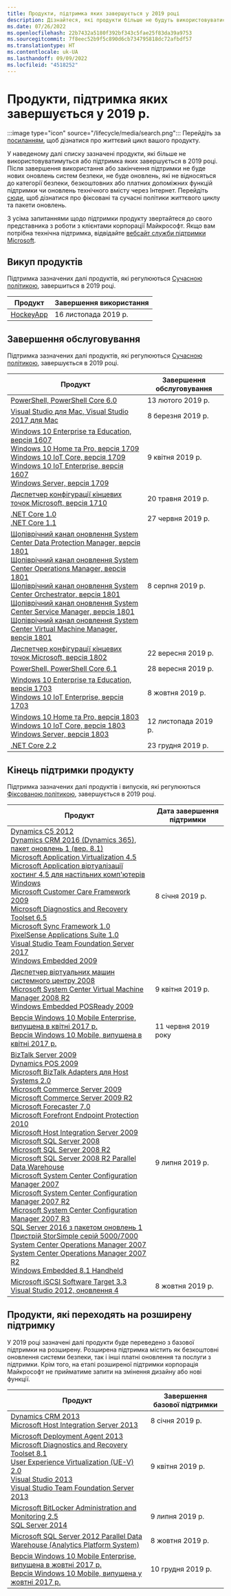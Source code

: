 ```yaml
---
title: Продукти, підтримка яких завершується у 2019 році
description: Дізнайтеся, які продукти більше не будуть використовуватися, які продукти досягнуть завершення строку підтримки або перейдуть від базової підтримки до розширеної підтримки в 2019 році.
ms.date: 07/26/2022
ms.openlocfilehash: 22b7432a5180f392bf343c5fae25f83da39a9753
ms.sourcegitcommit: 7f8eec52b9f5c890d6cb734795818dc72afbdf57
ms.translationtype: HT
ms.contentlocale: uk-UA
ms.lasthandoff: 09/09/2022
ms.locfileid: "4518252"
---
```

# <a name="products-ending-support-in-2019"></a>Продукти, підтримка яких завершується у 2019 р.

:::image type="icon" source="/lifecycle/media/search.png":::
Перейдіть за [посиланням](/lifecycle/products/), щоб дізнатися про життєвий цикл вашого продукту.

У наведеному далі списку зазначені продукти, які більше не використовуватимуться або підтримка яких завершується в 2019 році. Після завершення використання або закінчення підтримки не буде нових оновлень систем безпеки, не буде оновлень, які не відносяться до категорії безпеки, безкоштовних або платних допоміжних функцій підтримки чи оновлень технічного вмісту через Інтернет. Перейдіть [сюди](/lifecycle/overview/product-end-of-support-overview), щоб дізнатися про фіксовані та сучасні політики життєвого циклу та пакети оновлень.

З усіма запитаннями щодо підтримки продукту звертайтеся до свого представника з роботи з клієнтами корпорації Майкрософт. Якщо вам потрібна технічна підтримка, відвідайте [вебсайт служби підтримки Microsoft](https://support.microsoft.com/contactus/?ws=support).

## <a name="product-retirements"></a>Викуп продуктів

Підтримка зазначених далі продуктів, які регулюються [Сучасною політикою](/lifecycle/policies/modern), завершиться в 2019 році.

| Продукт | Завершення використання |
| --- | --- |
| [HockeyApp](/lifecycle/products/hockeyapp?branch=live)<br> | 16 листопада 2019 р. |


## <a name="release-end-of-servicing"></a>Завершення обслуговування

Підтримка зазначених далі продуктів, які регулюються [Сучасною політикою](/lifecycle/policies/modern), завершується в 2019 році.

| Продукт | Завершення обслуговування |
| --- | --- |
| [PowerShell, PowerShell Core 6.0](/lifecycle/products/powershell?branch=live)<br> | 13 лютого 2019 р. |
| [Visual Studio для Mac, Visual Studio 2017 для Mac](/lifecycle/products/visual-studio-for-mac?branch=live)<br> | 8 березня 2019 р. |
| [Windows 10 Enterprise та Education, версія 1607](/lifecycle/products/windows-10-enterprise-and-education?branch=live)<br>[Windows 10 Home та Pro, версія 1709](/lifecycle/products/windows-10-home-and-pro?branch=live)<br>[Windows 10 IoT Core, версія 1709](/lifecycle/products/windows-10-iot-core?branch=live)<br>[Windows 10 IoT Enterprise, версія 1607](/lifecycle/products/windows-10-iot-enterprise?branch=live)<br>[Windows Server, версія 1709](/lifecycle/products/windows-server?branch=live)<br> | 9 квітня 2019 р. |
| [Диспетчер конфігурації кінцевих точок Microsoft, версія 1710](/lifecycle/products/microsoft-endpoint-configuration-manager?branch=live)<br> | 20 травня 2019 р. |
| [.NET Core 1.0](/lifecycle/products/microsoft-net-and-net-core?branch=live)<br>[.NET Core 1.1](/lifecycle/products/microsoft-net-and-net-core?branch=live)<br> | 27 червня 2019 р. |
| [Щопіврічний канал оновлення System Center Data Protection Manager, версія 1801](/lifecycle/products/system-center-data-protection-manager-semi-annual-channel?branch=live)<br>[Щопіврічний канал оновлення System Center Operations Manager, версія 1801](/lifecycle/products/system-center-operations-manager-semi-annual-channel?branch=live)<br>[Щопіврічний канал оновлення System Center Orchestrator, версія 1801](/lifecycle/products/system-center-orchestrator-semi-annual-channel?branch=live)<br>[Щопіврічний канал оновлення System Center Service Manager, версія 1801](/lifecycle/products/system-center-service-manager-semi-annual-channel?branch=live)<br>[Щопіврічний канал оновлення System Center Virtual Machine Manager, версія 1801](/lifecycle/products/system-center-virtual-machine-manager-semi-annual-channel?branch=live)<br> | 8 серпня 2019 р. |
| [Диспетчер конфігурації кінцевих точок Microsoft, версія 1802](/lifecycle/products/microsoft-endpoint-configuration-manager?branch=live)<br> | 22 вересня 2019 р. |
| [PowerShell, PowerShell Core 6.1](/lifecycle/products/powershell?branch=live)<br> | 28 вересня 2019 р. |
| [Windows 10 Enterprise та Education, версія 1703](/lifecycle/products/windows-10-enterprise-and-education?branch=live)<br>[Windows 10 IoT Enterprise, версія 1703](/lifecycle/products/windows-10-iot-enterprise?branch=live)<br> | 8 жовтня 2019 р. |
| [Windows 10 Home та Pro, версія 1803](/lifecycle/products/windows-10-home-and-pro?branch=live)<br>[Windows 10 IoT Core, версія 1803](/lifecycle/products/windows-10-iot-core?branch=live)<br>[Windows Server, версія 1803](/lifecycle/products/windows-server?branch=live)<br> | 12 листопада 2019 р. |
| [.NET Core 2.2](/lifecycle/products/microsoft-net-and-net-core?branch=live)<br> | 23 грудня 2019 р. |


## <a name="products-reaching-end-of-support"></a>Кінець підтримки продукту

Підтримка зазначених далі продуктів і випусків, які регулюються [Фіксованою політикою](/lifecycle/policies/fixed), завершується в 2019 році.

| Продукт | Дата завершення підтримки |
| --- | --- |
| [Dynamics C5 2012](/lifecycle/products/dynamics-c5-2012?branch=live)<br>[Dynamics CRM 2016 (Dynamics 365), пакет оновлень 1 (вер. 8.1)](/lifecycle/products/dynamics-crm-2016-dynamics-365?branch=live)<br>[Microsoft Application Virtualization 4.5](/lifecycle/products/microsoft-application-virtualization-45?branch=live)<br>[Microsoft Application віртуалізації хостинг 4,5 для настільних комп'ютерів Windows](/lifecycle/products/microsoft-application-virtualization-hosting-45?branch=live)<br>[Microsoft Customer Care Framework 2009](/lifecycle/products/microsoft-customer-care-framework-2009?branch=live)<br>[Microsoft Diagnostics and Recovery Toolset 6.5](/lifecycle/products/microsoft-diagnostics-and-recovery-toolset-65?branch=live)<br>[Microsoft Sync Framework 1.0](/lifecycle/products/microsoft-sync-framework-10?branch=live)<br>[PixelSense Applications Suite 1.0](/lifecycle/products/pixelsense-applications-suite-10?branch=live)<br>[Visual Studio Team Foundation Server 2017](/lifecycle/products/visual-studio-team-foundation-server-2017?branch=live)<br>[Windows Embedded 2009](/lifecycle/products/windows-embedded-2009?branch=live)<br> | 8 січня 2019 р. |
| [Диспетчер віртуальних машин системного центру 2008](/lifecycle/products/microsoft-system-center-virtual-machine-manager-2008?branch=live)<br>[Microsoft System Center Virtual Machine Manager 2008 R2](/lifecycle/products/microsoft-system-center-virtual-machine-manager-2008-r2?branch=live)<br>[Windows Embedded POSReady 2009](/lifecycle/products/windows-embedded-posready-2009?branch=live)<br> | 9 квітня 2019 р. |
| [Версія Windows 10 Mobile Enterprise, випущена в квітні 2017 р.](/lifecycle/products/windows-10-mobile-enterprise-released-in-april-2017?branch=live)<br>[Версія Windows 10 Mobile, випущена в квітні 2017 р.](/lifecycle/products/windows-10-mobile-released-in-april-2017?branch=live)<br> | 11 червня 2019 року |
| [BizTalk Server 2009](/lifecycle/products/biztalk-server-2009?branch=live)<br>[Dynamics POS 2009](/lifecycle/products/dynamics-pos-2009?branch=live)<br>[Microsoft BizTalk Adapters для Host Systems 2.0](/lifecycle/products/microsoft-biztalk-adapters-for-host-systems-20?branch=live)<br>[Microsoft Commerce Server 2009](/lifecycle/products/microsoft-commerce-server-2009?branch=live)<br>[Microsoft Commerce Server 2009 R2](/lifecycle/products/microsoft-commerce-server-2009-r2?branch=live)<br>[Microsoft Forecaster 7.0](/lifecycle/products/microsoft-forecaster-70?branch=live)<br>[Microsoft Forefront Endpoint Protection 2010](/lifecycle/products/microsoft-forefront-endpoint-protection-2010?branch=live)<br>[Microsoft Host Integration Server 2009](/lifecycle/products/microsoft-host-integration-server-2009?branch=live)<br>[Microsoft SQL Server 2008](/lifecycle/products/microsoft-sql-server-2008?branch=live)<br>[Microsoft SQL Server 2008 R2](/lifecycle/products/microsoft-sql-server-2008-r2?branch=live)<br>[Microsoft SQL Server 2008 R2 Parallel Data Warehouse](/lifecycle/products/microsoft-sql-server-2008-r2-parallel-data-warehouse?branch=live)<br>[Microsoft System Center Configuration Manager 2007](/lifecycle/products/microsoft-system-center-configuration-manager-2007?branch=live)<br>[Microsoft System Center Configuration Manager 2007 R2](/lifecycle/products/microsoft-system-center-configuration-manager-2007-r2?branch=live)<br>[Microsoft System Center Configuration Manager 2007 R3](/lifecycle/products/microsoft-system-center-configuration-manager-2007-r3?branch=live)<br>[SQL Server 2016 з пакетом оновлень 1](/lifecycle/products/sql-server-2016?branch=live)<br>[Пристрій StorSimple серій 5000/7000](/lifecycle/products/storsimple-50007000-series?branch=live)<br>[System Center Operations Manager 2007](/lifecycle/products/system-center-operations-manager-2007?branch=live)<br>[System Center Operations Manager 2007 R2](/lifecycle/products/system-center-operations-manager-2007-r2?branch=live)<br>[Windows Embedded 8.1 Handheld](/lifecycle/products/windows-embedded-81-handheld?branch=live)<br> | 9 липня 2019 р. |
| [Microsoft iSCSI Software Target 3.3](/lifecycle/products/microsoft-iscsi-software-target-33?branch=live)<br>[Visual Studio 2012, оновлення 4](/lifecycle/products/visual-studio-2012?branch=live)<br> | 8 жовтня 2019 р. |


## <a name="products-moving-to-extended-support"></a>Продукти, які переходять на розширену підтримку

У 2019 році зазначені далі продукти буде переведено з базової підтримки на розширену. Розширена підтримка містить як безкоштовні оновлення системи безпеки, так і інші платні оновлення та послуги з підтримки. Крім того, на етапі розширеної підтримки корпорація Майкрософт не прийматиме запити на змінення дизайну або нові функції.

| Продукт | Завершення базової підтримки |
| --- | --- |
| [Dynamics CRM 2013](/lifecycle/products/dynamics-crm-2013?branch=live)<br>[Microsoft Host Integration Server 2013](/lifecycle/products/microsoft-host-integration-server-2013?branch=live)<br> | 8 січня 2019 р. |
| [Microsoft Deployment Agent 2013](/lifecycle/products/microsoft-deployment-agent-2013?branch=live)<br>[Microsoft Diagnostics and Recovery Toolset 8.1](/lifecycle/products/microsoft-diagnostics-and-recovery-toolset-81?branch=live)<br>[User Experience Virtualization (UE-V) 2.0](/lifecycle/products/user-experience-virtualization-uev-20?branch=live)<br>[Visual Studio 2013](/lifecycle/products/visual-studio-2013?branch=live)<br>[Visual Studio Team Foundation Server 2013](/lifecycle/products/visual-studio-team-foundation-server-2013?branch=live)<br> | 9 квітня 2019 р. |
| [Microsoft BitLocker Administration and Monitoring 2.5](/lifecycle/products/microsoft-bitlocker-administration-and-monitoring-25?branch=live)<br>[SQL Server 2014](/lifecycle/products/sql-server-2014?branch=live)<br> | 9 липня 2019 р. |
| [Microsoft SQL Server 2012 Parallel Data Warehouse (Analytics Platform System)](/lifecycle/products/microsoft-sql-server-2012-parallel-data-warehouse-analytics-platform-system?branch=live)<br> | 8 жовтня 2019 р. |
| [Версія Windows 10 Mobile Enterprise, випущена в жовтні 2017 р.](/lifecycle/products/windows-10-mobile-enterprise-released-in-october-2017?branch=live)<br>[Версія Windows 10 Mobile, випущена у жовтні 2017 р.](/lifecycle/products/windows-10-mobile-released-in-october-2017?branch=live)<br> | 10 грудня 2019 р. |
